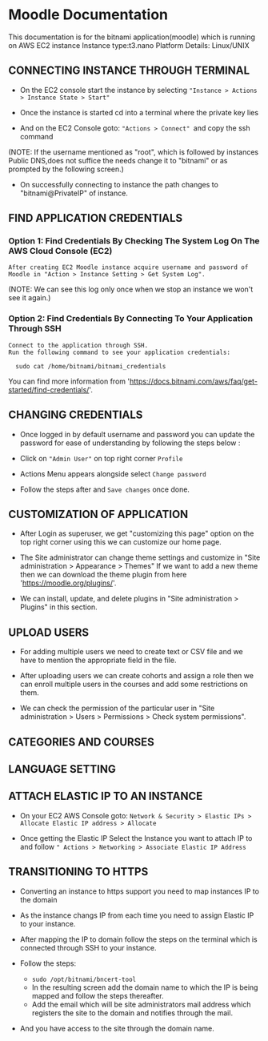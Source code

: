# Moodle Documentation
This documentation is for the bitnami application(moodle) which is running on AWS EC2 instance
Instance type:t3.nano
Platform Details: Linux/UNIX

## CONNECTING INSTANCE THROUGH TERMINAL
   - On the EC2 console start the instance by selecting 
   `"Instance > Actions > Instance State > Start"`
   
   - Once the instance is started cd into a terminal where the private key lies
   
   - And on the EC2 Console goto: 
   	`"Actions > Connect" `and copy the ssh command
	
   (NOTE: If the username mentioned as "root", which is followed by instances Public DNS,does
         not suffice the needs change it to "bitnami" or as prompted by the following screen.)
   
   - On successfully connecting to instance the path changes to "bitnami@PrivateIP" of instance.
   
## FIND APPLICATION CREDENTIALS

### Option 1: Find Credentials By Checking The System Log On The AWS Cloud Console (EC2)
    After creating EC2 Moodle instance acquire username and password of Moodle in "Action > Instance Setting > Get System Log".

(NOTE: We can see this log only once when we stop an instance we won't see it again.)

### Option 2: Find Credentials By Connecting To Your Application Through SSH
    
    Connect to the application through SSH.
    Run the following command to see your application credentials:
`   sudo cat /home/bitnami/bitnami_credentials
`

   You can find more information from 'https://docs.bitnami.com/aws/faq/get-started/find-credentials/'.

## CHANGING CREDENTIALS

- Once logged in by default username and password you can update the password for ease of understanding by following the steps below :

- Click on `"Admin User"` on top right corner `Profile`

- Actions Menu appears alongside select `Change password`

- Follow the steps after and `Save changes` once done.

## CUSTOMIZATION OF APPLICATION

- After Login as superuser, we get "customizing this page" option on the top right corner using this we can customize our home page.

- The Site administrator can change theme settings and customize in "Site administration > Appearance > Themes"
    If we want to add a new theme then we can download the theme plugin from here 'https://moodle.org/plugins/'.

- We can install, update, and delete plugins in "Site administration > Plugins" in this section.

## UPLOAD USERS

- For adding multiple users we need to create text or CSV file and we have to mention the appropriate field in the file.

- After uploading users we can create cohorts and assign a role then we can enroll multiple users in the courses and add some restrictions on them.

- We can check the permission of the particular user in "Site administration > Users > Permissions > Check system permissions".

## CATEGORIES AND COURSES

## LANGUAGE SETTING

## ATTACH ELASTIC IP TO AN INSTANCE

- On your EC2 AWS Console goto:
`Network & Security > Elastic IPs > Allocate Elastic IP address > Allocate`

- Once getting the Elastic IP Select the Instance you want to attach IP to  and follow `
	" Actions > Networking > Associate Elastic IP Address
`

## TRANSITIONING TO HTTPS

- Converting an instance to https support you need to map instances IP to the domain

- As the instance changs IP from each time you need to assign Elastic IP to your instance.

- After mapping the IP to domain follow the steps on the terminal which is connected through SSH to your instance.

- Follow the steps: 
	- `sudo /opt/bitnami/bncert-tool`
	- In the resulting screen add the domain name to which the IP is being mapped and follow the steps thereafter.
	- Add the email which will be site administrators mail address which registers the site to the domain and notifies through the mail.

- And you have access to the site through the domain name.
